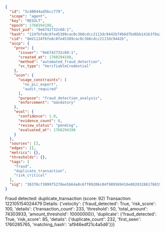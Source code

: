 ```json
{
  "id": "5c40044ad5bcc779",
  "scope": "agent",
  "key": "RESULT",
  "epoch": 1760294198,
  "host_pid": "9e6742732c60:1",
  "hash": "124fbfe8c8fe45389cac0c3b0cdcc2113dc9442b74b6d7bd6bb141b3f8a2f26c",
  "cid": "QmV1124fbfe8c8fe45389cac0c3b0cdcc2113dc9442b",
  "aicp": {
    "prov": {
      "issuer": "9e6742732c60:1",
      "created_at": 1760294198,
      "method": "automated_fraud_detection",
      "vc_type": "VerifiableCredential"
    },
    "ucon": {
      "usage_constraints": [
        "no_pii_export",
        "audit_required"
      ],
      "purpose": "fraud_detection_analysis",
      "enforcement": "mandatory"
    },
    "eval": {
      "confidence": 1.0,
      "evidence_count": 0,
      "review_status": "pending",
      "evaluated_at": 1760294198
    }
  },
  "sources": [],
  "edges": [],
  "metrics": {},
  "thresholds": {},
  "tags": [
    "fraud",
    "duplicate_transaction",
    "risk_critical"
  ],
  "sig": "38378cf3099f5278ee5b64a0c6ff09206c04f989569416e0020328617681900b"
}
```

Fraud detected: duplicate_transaction (score: 92)
Transaction: 122105154024479
Details: {'velocity': {'fraud_detected': True, 'risk_score': 100, 'details': {'transaction_count': 233, 'threshold': 50, 'total_amount': 74303933, 'amount_threshold': 10000000}}, 'duplicate': {'fraud_detected': True, 'risk_score': 85, 'details': {'duplicate_count': 232, 'first_seen': 1760285765, 'matching_hash': 'af946edf21c4a5d6'}}}